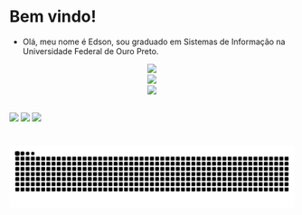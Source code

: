# Bem vindo!
- Olá, meu nome é Edson, sou graduado em Sistemas de Informação na Universidade Federal de Ouro Preto.

<div align="center">
   <img  src='https://github-readme-stats.vercel.app/api?username=Edson-Luiz&theme=dark&show_icons=true&hide_border=true&count_private=true' />
</div>
<div align="center">
   <img width=400 src='https://github-readme-streak-stats.herokuapp.com/?user=Edson-Luiz&theme=dark&hide_border=true' />
</div>
<div align="center">
   <img  src='https://github-readme-stats.vercel.app/api/top-langs/?username=Edson-Luiz&theme=dark&show_icons=true&hide_border=true&layout=compact' />
</div>


##

<div>
  <a href = "mailto:edsonnait@gmail.com"><img src="https://img.shields.io/badge/-Gmail-%23333?style=for-the-badge&logo=gmail&logoColor=white" target="_blank"></a>
  <a href="https://www.linkedin.com/in/edson-barbosa-748530205//" target="_blank"><img src="https://img.shields.io/badge/-LinkedIn-%230077B5?style=for-the-badge&logo=linkedin&logoColor=white" target="_blank"></a> 
   <a href="https://www.instagram.com/eds_lb/" target="_blank"><img src="https://img.shields.io/badge/-Instagram-%23E4405F?style=for-the-badge&logo=instagram&logoColor=white" target="_blank"></a>

#
  </div>
  
  <picture>
  <source media="(prefers-color-scheme: dark)" srcset="https://raw.githubusercontent.com/Edson-Luiz/Edson-Luiz/output/github-contribution-grid-snake-dark.svg">
  <source media="(prefers-color-scheme: dark)" srcset="https://raw.githubusercontent.com/Edson-Luiz/Edson-Luiz/output/github-contribution-grid-snake.svg">
  <img alt="github contribution grid snake animation" src="https://raw.githubusercontent.com/Edson-Luiz/Edson-Luiz/output/github-contribution-grid-snake.svg">
</picture>


  

